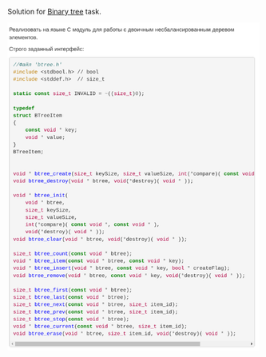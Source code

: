 Solution for [Binary tree](https://oop.afti.ru/tasks/dvoichnoe-derevo) task.

![task text](task.png "task")
